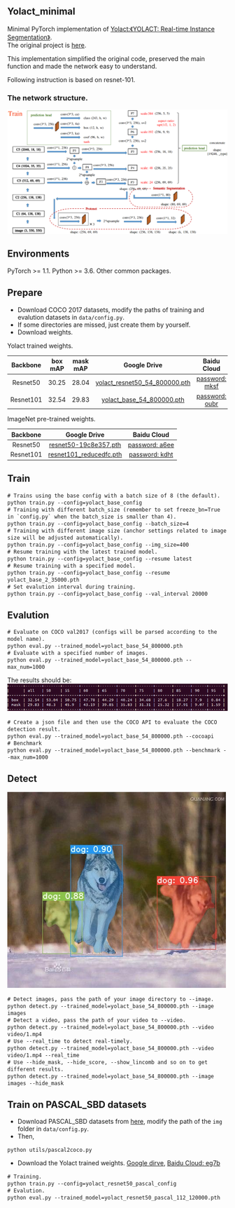 ## Yolact_minimal
Minimal PyTorch implementation of [Yolact:《YOLACT: Real-time Instance Segmentation》](https://arxiv.org/abs/1904.02689).  
The original project is [here](https://github.com/dbolya/yolact).  

This implementation simplified the original code, preserved the main function and made the network easy to understand.   

Following instruction is based on resnet-101.  
### The network structure.  
![Example 0](data/network.png)

## Environments
PyTorch >= 1.1.
Python >= 3.6.
Other common packages.   

## Prepare
- Download COCO 2017 datasets, modify the paths of training and evalution datasets in `data/config.py`.
- If some directories are missed, just create them by yourself.   
- Download weights.

Yolact trained weights.  

|Backbone   | box mAP  | mask mAP  | Google Drive                                                                                                         |Baidu Cloud          |
|:---------:|:--------:|:---------:|:--------------------------------------------------------------------------------------------------------------------:|:----------------------------------------------------------------:|
|Resnet50   | 30.25    | 28.04     | [yolact_resnet50_54_800000.pth](https://drive.google.com/file/d/1yp7ZbbDwvMiFJEq4ptVKTYTI2VeRDXl0/view?usp=sharing)  |[password: mksf](https://pan.baidu.com/s/1XDeDwg1Xw9GJCucJNqdNZw) |
|Resnet101  | 32.54    | 29.83     | [yolact_base_54_800000.pth](https://drive.google.com/file/d/1UYy3dMapbH1BnmtZU4WH1zbYgOzzHHf_/view?usp=sharing)      |[password: oubr](https://pan.baidu.com/s/1uX_v1RPISxgwQ2LdsbJrJQ) |

ImageNet pre-trained weights.  

| Backbone  | Google Drive                                                                                                    |Baidu Cloud                                                        |
|:---------:|:---------------------------------------------------------------------------------------------------------------:|:-----------------------------------------------------------------:|
| Resnet50  | [resnet50-19c8e357.pth](https://drive.google.com/file/d/1Jy3yCdbatgXa5YYIdTCRrSV0S9V5g1rn/view?usp=sharing)     | [password: a6ee](https://pan.baidu.com/s/1aFLE-e1KdH_FxRlisWzTHw) |
| Resnet101 | [resnet101_reducedfc.pth](https://drive.google.com/file/d/1tvqFPd4bJtakOlmn-uIA492g2qurRChj/view?usp=sharing)   | [password: kdht](https://pan.baidu.com/s/1ha4aH7xVg-0J0Ukcqcr6OQ) |


## Train
```Shell
# Trains using the base config with a batch size of 8 (the default).
python train.py --config=yolact_base_config
# Training with different batch_size (remember to set freeze_bn=True in `config.py` when the batch_size is smaller than 4).
python train.py --config=yolact_base_config --batch_size=4
# Training with different image size (anchor settings related to image size will be adjusted automatically).
python train.py --config=yolact_base_config --img_size=400
# Resume training with the latest trained model.
python train.py --config=yolact_base_config --resume latest
# Resume training with a specified model.
python train.py --config=yolact_base_config --resume yolact_base_2_35000.pth
# Set evalution interval during training.
python train.py --config=yolact_base_config --val_interval 20000
```

## Evalution
```Shell
# Evaluate on COCO val2017 (configs will be parsed according to the model name).
python eval.py --trained_model=yolact_base_54_800000.pth
# Evaluate with a specified number of images.
python eval.py --trained_model=yolact_base_54_800000.pth --max_num=1000
```
The results should be:
![Example 1](data/mAP.png)

```Shell
# Create a json file and then use the COCO API to evaluate the COCO detection result.
python eval.py --trained_model=yolact_base_54_800000.pth --cocoapi
# Benchmark
python eval.py --trained_model=yolact_base_54_800000.pth --benchmark --max_num=1000
```
## Detect
![Example 2](data/2.jpg)
```Shell
# Detect images, pass the path of your image directory to --image.
python detect.py --trained_model=yolact_base_54_800000.pth --image images
# Detect a video, pass the path of your video to --video.
python detect.py --trained_model=yolact_base_54_800000.pth --video video/1.mp4
# Use --real_time to detect real-timely.
python detect.py --trained_model=yolact_base_54_800000.pth --video video/1.mp4 --real_time
# Use --hide_mask, --hide_score, --show_lincomb and so on to get different results.
python detect.py --trained_model=yolact_base_54_800000.pth --image images --hide_mask
```

## Train on PASCAL_SBD datasets
- Download PASCAL_SBD datasets from [here](http://home.bharathh.info/pubs/codes/SBD/download.html), modify the path of the `img` folder in `data/config.py`.
- Then,
```Shell
python utils/pascal2coco.py
```
- Download the Yolact trained weights.
[Google dirve](https://drive.google.com/open?id=1ExrRSPVctHW8Nxrn0SofU1lVhK5Wn0_S),   [Baidu Cloud: eg7b](https://pan.baidu.com/s/1KM5yV4IxHiAX4Iwn5G_TuA)

```Shell
# Training.
python train.py --config=yolact_resnet50_pascal_config
# Evalution.
python eval.py --trained_model=yolact_resnet50_pascal_112_120000.pth
```
